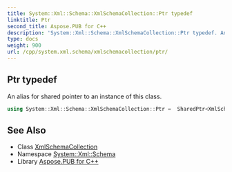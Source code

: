 ```yaml
---
title: System::Xml::Schema::XmlSchemaCollection::Ptr typedef
linktitle: Ptr
second_title: Aspose.PUB for C++
description: 'System::Xml::Schema::XmlSchemaCollection::Ptr typedef. An alias for shared pointer to an instance of this class in C++.'
type: docs
weight: 900
url: /cpp/system.xml.schema/xmlschemacollection/ptr/
---
```

## Ptr typedef


An alias for shared pointer to an instance of this class.

```cpp
using System::Xml::Schema::XmlSchemaCollection::Ptr =  SharedPtr<XmlSchemaCollection>
```

## See Also

* Class [XmlSchemaCollection](../)
* Namespace [System::Xml::Schema](../../)
* Library [Aspose.PUB for C++](../../../)
